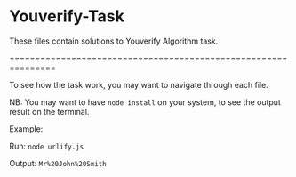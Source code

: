# Youverify-Task

These files contain solutions to Youverify Algorithm task. 

===============================================================

To see how the task work, you may want to navigate through each file.

NB: You may want to have `node install` on your system, to see the output result on the terminal. 

Example: 

Run: `node urlify.js`

Output: `Mr%20John%20Smith`

